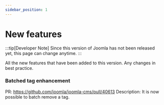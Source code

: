 ```yaml
---
sidebar_position: 1
---
```


# New features

:::tip[Developer Note]
  Since this version of Joomla has not been released yet, this page can change anytime.
:::

All the new features that have been added to this version.
Any changes in best practice.

### Batched tag enhancement

PR: https://github.com/joomla/joomla-cms/pull/40613
Description: It is now possible to batch remove a tag.
